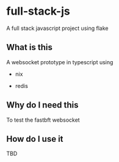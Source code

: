 
# full-stack-js

A full stack javascript project using flake

## What is this

A websocket prototype in typescript using

- nix

- redis

## Why do I need this

To test the fastbft websocket

## How do I use it

TBD
